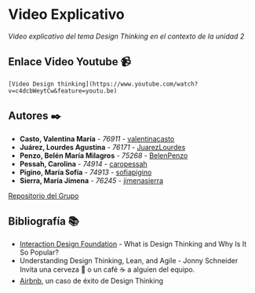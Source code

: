 # Video Explicativo

_Video explicativo del tema Design Thinking en el contexto de la unidad 2_

## Enlace Video Youtube 📹

```
[Video Design thinking](https://www.youtube.com/watch?v=c4dcbWeytCw&feature=youtu.be)
```

## Autores ✒️

* **Casto, Valentina María** - *76911* - [valentinacasto](https://github.com/valentinacasto)
* **Juárez, Lourdes Agustina** - *76171* - [JuarezLourdes](https://github.com/JuarezLourdes)
* **Penzo, Belén María Milagros** - *75268* - [BelenPenzo](https://github.com/BelenPenzo)
* **Pessah, Carolina** - *74914* - [caropessah](https://github.com/caropessah)
* **Pigino, María Sofía** - *74913* - [sofiapigino](https://github.com/sofiapigino)
* **Sierra, María Jimena** - *76245* - [jimenasierra](https://github.com/jimenasierra)

[Repositorio del Grupo](https://github.com/valentinacasto/ISW-G2)

## Bibliografía 📚

* [Interaction Design Foundation](https://www.interaction-design.org/literature/article/what-is-design-thinking-and-why-is-it-so-popular) - What is Design Thinking and Why Is It So Popular?
* Understanding Design Thinking, Lean, and Agile - Jonny Schneider
Invita una cerveza 🍺 o un café ☕ a alguien del equipo. 
* [Airbnb](https://www.bbva.com/es/airbnb-caso-exito-design-thinking/), un caso de éxito de Design Thinking 